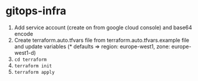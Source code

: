 # gitops-infra

1. Add service account (create on from google cloud console) and base64 encode
2. Create terraform.auto.tfvars file from terraform.auto.tfvars.example file and update variables (* defaults => region: europe-west1, zone: europe-west1-d)
3. `cd terraform`
4. `terraform init`
5. `terraform apply`